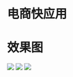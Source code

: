 # 电商快应用


# 效果图
![](http://p6i59meab.bkt.clouddn.com/3.jpg)
![](http://p6i59meab.bkt.clouddn.com/1.jpg)
![](http://p6i59meab.bkt.clouddn.com/2.jpg)
